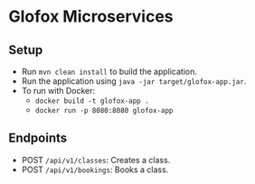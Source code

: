 # Glofox Microservices
## Setup
- Run `mvn clean install` to build the application.
- Run the application using `java -jar target/glofox-app.jar`.
- To run with Docker:
  - `docker build -t glofox-app .`
  - `docker run -p 8080:8080 glofox-app`
## Endpoints
- POST `/api/v1/classes`: Creates a class.
- POST `/api/v1/bookings`: Books a class.

